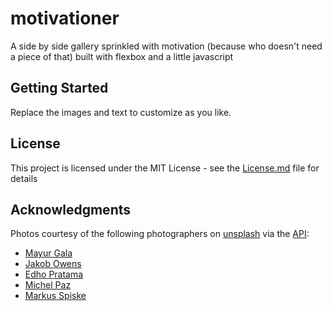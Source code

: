 # motivationer

A side by side gallery sprinkled with motivation (because who doesn't need a piece of that) built with flexbox and a little javascript

## Getting Started

Replace the images and text to customize as you like.

## License

This project is licensed under the MIT License - see the [License.md](LICENSE.md) file for details

## Acknowledgments

Photos courtesy of the following photographers on [unsplash](https://unsplash.com/) via the [API](https://source.unsplash.com/):

- [Mayur Gala](https://unsplash.com/@mayurgala)
- [Jakob Owens](https://unsplash.com/@jakobowens1)
- [Edho Pratama](https://unsplash.com/@edhoradic)
- [Michel Paz](https://unsplash.com/@mrmichelpaz)
- [Markus Spiske](https://unsplash.com/@markusspiske)